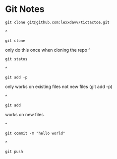# Git Notes

```
git clone git@github.com:lexxdavv/tictactoe.git
```
^
```
git clone
``` 
only do this once when cloning the repo
^
```
git status
```
^
```
git add -p 
```
only works on existing files not new files (git add -p)


^

```
git add 
```
works on new files


^

```
git commit -m "hello world"
```
^

```
git push
```